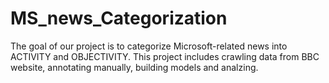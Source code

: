 # MS_news_Categorization

The goal of our project is to categorize Microsoft-related news into ACTIVITY and OBJECTIVITY.
This project includes crawling data from BBC website, annotating manually, building models and analzing.
